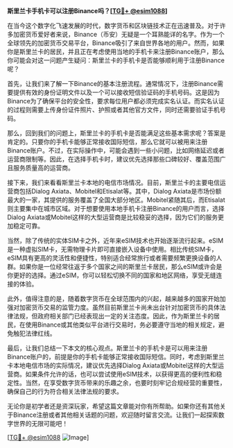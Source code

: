**斯里兰卡手机卡可以注册Binance吗？[[TG💪+ @esim1088](https://t.me/s/esim1088)]**

在当今这个数字化飞速发展的时代，数字货币和区块链技术正在迅速普及。对于许多加密货币爱好者来说，Binance（币安）无疑是一个耳熟能详的名字。作为一个全球领先的加密货币交易平台，Binance吸引了来自世界各地的用户。然而，如果你是斯里兰卡的居民，并且正在考虑使用当地的手机卡来注册Binance账户，那么你可能会对这一问题产生疑问：斯里兰卡的手机卡是否能够顺利用于注册Binance呢？

首先，让我们来了解一下Binance的基本注册流程。通常情况下，注册Binance需要提供有效的身份证明文件以及一个可以接收短信验证码的手机号码。这是因为Binance为了确保平台的安全性，要求每位用户都必须完成实名认证。而实名认证的过程则需要上传身份证件照片、护照或者其他官方文件，同时还需要验证手机号码。

那么，回到我们的问题上，斯里兰卡的手机卡是否能满足这些基本需求呢？答案是肯定的。只要你的手机卡能够正常接收国际短信，那么它就可以被用来注册Binance账户。不过，在实际操作中，可能会遇到一些小问题，比如网络延迟或者运营商限制等。因此，在选择手机卡时，建议优先选择那些口碑较好、覆盖范围广且服务质量高的运营商。

接下来，我们来看看斯里兰卡本地的电信市场情况。目前，斯里兰卡的主要电信运营商包括Dialog Axiata、Mobitel和Etisalat等。其中，Dialog Axiata是市场份额最大的一家，其提供的服务覆盖了全国大部分地区。Mobitel紧随其后，而Etisalat则主要集中在城市区域。对于想要使用本地手机卡注册Binance的用户而言，选择Dialog Axiata或Mobitel这样的大型运营商是比较稳妥的选择，因为它们的服务更加稳定可靠。

当然，除了传统的实体SIM卡之外，近年来eSIM技术也开始逐渐流行起来。eSIM是一种虚拟SIM卡，无需物理卡片即可直接嵌入设备中使用。相比传统SIM卡，eSIM具有更高的灵活性和便捷性，特别适合经常旅行或者需要频繁更换设备的人群。如果你是一位经常往返于多个国家之间的斯里兰卡居民，那么eSIM或许会是你更好的选择。通过eSIM，你可以轻松切换不同的国家和地区网络，享受无缝连接的体验。

此外，值得注意的是，随着数字货币在全球范围内的兴起，越来越多的国家开始加强对加密货币交易的监管力度。虽然目前斯里兰卡尚未出台针对加密货币的具体法律法规，但政府相关部门已经表现出一定的关注态度。因此，作为斯里兰卡的居民，在使用Binance或其他类似平台进行交易时，务必要遵守当地的相关规定，避免触犯法律红线。

最后，让我们总结一下本文的核心观点。斯里兰卡的手机卡是可以用来注册Binance账户的，前提是你的手机卡能够正常接收国际短信。同时，考虑到斯里兰卡本地电信市场的实际情况，建议优先选择Dialog Axiata或Mobitel这样的大型运营商。如果条件允许的话，也可以尝试使用eSIM技术，以获得更高的便利性和稳定性。当然，在享受数字货币带来的乐趣之余，也要时刻牢记合规经营的重要性，确保自己的行为符合相关法律法规的要求。

无论你是初学者还是资深玩家，希望这篇文章能对你有所帮助。如果你还有其他关于Binance注册或者其他相关话题的问题，欢迎随时留言交流。让我们一起探索数字世界的无限可能吧！

[[TG💪+ @esim1088](https://t.me/s/esim1088) ![Image](https://i.postimg.cc/4NQfJmqS/Snipaste-2025-05-13-00-14-12.png)]